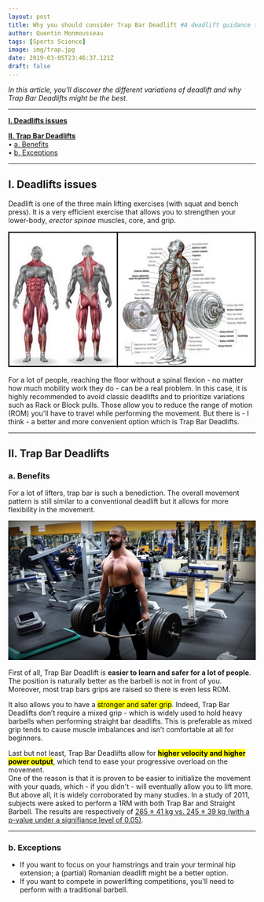 ```yaml
---
layout: post
title: Why you should consider Trap Bar Deadlift #A deadlift guidance to find your variation
author: Quentin Monmousseau
tags: [Sports Science]
image: img/trap.jpg
date: 2019-03-05T23:46:37.121Z
draft: false
---
```


*In this article, you'll discover the different variations of deadlift and why Trap Bar Deadlifts might be the best.*

---

**[I. Deadlifts issues](#one)**  

**[II. Trap Bar Deadlifts](#two)**  
• [a. Benefits](#two-one)  
• [b. Exceptions](#two-two)  

---

## I. Deadlifts issues

Deadlift is one of the three main lifting exercises (with squat and bench press). It is a very efficient exercise that allows you to strengthen your lower-body, *erector spinae* muscles, core, and grip.

![Small Test Image](img/dead.jpg)

For a lot of people, reaching the floor without a spinal flexion - no matter how much mobility work they do - can be a real problem. In this case, it is highly recommended to avoid classic deadlifts and to prioritize variations such as Rack or Block pulls. Those allow you to reduce the range of motion (ROM) you'll have to travel while performing the movement. But there is - I think - a better and more convenient option which is Trap Bar Deadlifts.

---

## II. Trap Bar Deadlifts

### a. Benefits

For a lot of lifters, trap bar is such a benediction. The overall movement pattern is still similar to a conventional deadlift but it allows for more flexibility in the movement.

![Test Image](img/pull.jpg)

First of all, Trap Bar Deadlift is **easier to learn and safer for a lot of people**. The position is naturally better as the barbell is not in front of you. Moreover, most trap bars grips are raised so there is even less ROM.

It also allows you to have a <mark>stronger and safer grip</mark>. Indeed, Trap Bar Deadlifts don’t require a mixed grip - which is widely used to hold heavy barbells when performing straight bar deadlifts. This is preferable as mixed grip tends to cause muscle imbalances and isn’t comfortable at all for beginners.

Last but not least, Trap Bar Deadlifts allow for <mark>**higher velocity and higher power output**</mark>, which tend to ease your progressive overload on the movement.  
One of the reason is that it is proven to be easier to initialize the movement with your quads, which - if you didn't - will eventually allow you to lift more.  
But above all, it is widely corroborated by many studies. In a study of 2011, subjects were asked to perform a 1RM with both Trap Bar and Straight Barbell. The results are respectively of [265 ± 41 kg vs. 245 ± 39 kg (with a p-value under a signifiance level of 0.05)](https://www.ncbi.nlm.nih.gov/pubmed/21659894).

---

### b. Exceptions

- If you want to focus on your hamstrings and train your terminal hip extension; a (partial) Romanian deadlift might be a better option.
- If you want to compete in powerlifting competitions, you'll need to perform with a traditional barbell.
